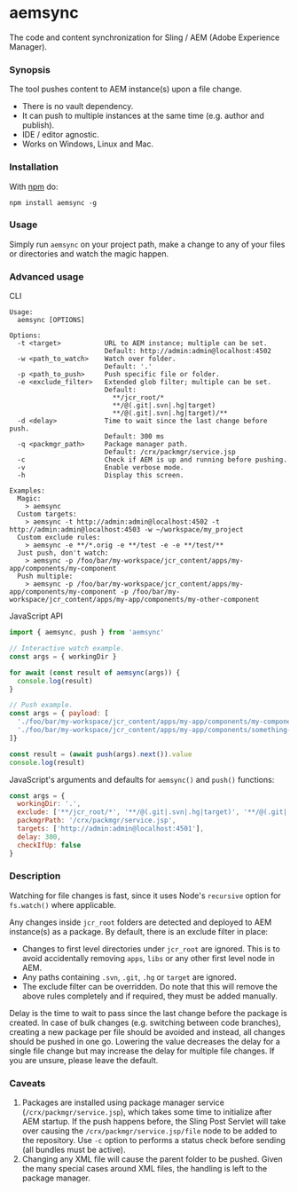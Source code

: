 aemsync
=======

The code and content synchronization for Sling / AEM (Adobe Experience Manager).

### Synopsis

The tool pushes content to AEM instance(s) upon a file change.
* There is no vault dependency.
* It can push to multiple instances at the same time (e.g. author and publish).
* IDE / editor agnostic.
* Works on Windows, Linux and Mac.

### Installation

With [npm](http://npmjs.org) do:

```
npm install aemsync -g
```

### Usage

Simply run `aemsync` on your project path, make a change to any of your files or directories and watch the magic happen.

### Advanced usage

CLI
```
Usage:
  aemsync [OPTIONS]

Options:
  -t <target>           URL to AEM instance; multiple can be set.
                        Default: http://admin:admin@localhost:4502
  -w <path_to_watch>    Watch over folder.
                        Default: '.'
  -p <path_to_push>     Push specific file or folder.
  -e <exclude_filter>   Extended glob filter; multiple can be set.
                        Default:
                          **/jcr_root/*
                          **/@(.git|.svn|.hg|target)
                          **/@(.git|.svn|.hg|target)/**
  -d <delay>            Time to wait since the last change before push.
                        Default: 300 ms
  -q <packmgr_path>     Package manager path.
                        Default: /crx/packmgr/service.jsp
  -c                    Check if AEM is up and running before pushing.
  -v                    Enable verbose mode.
  -h                    Display this screen.

Examples:
  Magic:
    > aemsync
  Custom targets:
    > aemsync -t http://admin:admin@localhost:4502 -t http://admin:admin@localhost:4503 -w ~/workspace/my_project
  Custom exclude rules:
    > aemsync -e **/*.orig -e **/test -e -e **/test/**
  Just push, don't watch:
    > aemsync -p /foo/bar/my-workspace/jcr_content/apps/my-app/components/my-component
  Push multiple:
    > aemsync -p /foo/bar/my-workspace/jcr_content/apps/my-app/components/my-component -p /foo/bar/my-workspace/jcr_content/apps/my-app/components/my-other-component
```

JavaScript API
```JavaScript
import { aemsync, push } from 'aemsync'

// Interactive watch example.
const args = { workingDir }

for await (const result of aemsync(args)) {
  console.log(result)
}

// Push example.
const args = { payload: [
  './foo/bar/my-workspace/jcr_content/apps/my-app/components/my-component',
  './foo/bar/my-workspace/jcr_content/apps/my-app/components/something-else'
]}

const result = (await push(args).next()).value
console.log(result)
```

JavaScript's arguments and defaults for `aemsync()` and `push()` functions:
```JavaScript
const args = {
  workingDir: '.',
  exclude: ['**/jcr_root/*', '**/@(.git|.svn|.hg|target)', '**/@(.git|.svn|.hg|target)/**'],
  packmgrPath: '/crx/packmgr/service.jsp',
  targets: ['http://admin:admin@localhost:4501'],
  delay: 300,
  checkIfUp: false
}
```

### Description

Watching for file changes is fast, since it uses Node's `recursive` option for `fs.watch()` where applicable.

Any changes inside `jcr_root` folders are detected and deployed to AEM instance(s) as a package. By default, there is an exclude filter in place:
* Changes to first level directories under `jcr_root` are ignored. This is to avoid accidentally removing `apps`, `libs` or any other first level node in AEM.
* Any paths containing `.svn`, `.git`, `.hg` or `target` are ignored.
* The exclude filter can be overridden. Do note that this will remove the above rules completely and if required, they must be added manually.

Delay is the time to wait to pass since the last change before the package is created. In case of bulk changes (e.g. switching between code branches), creating a new package per file should be avoided and instead, all changes should be pushed in one go. Lowering the value decreases the delay for a single file change but may increase the delay for multiple file changes. If you are unsure, please leave the default.

### Caveats

1. Packages are installed using package manager service (`/crx/packmgr/service.jsp`), which takes some time to initialize after AEM startup. If the push happens before, the Sling Post Servlet will take over causing the `/crx/packmgr/service.jsp/file` node to be added to the repository. Use `-c` option to performs a status check before sending (all bundles must be active).
2. Changing any XML file will cause the parent folder to be pushed. Given the many special cases around XML files, the handling is left to the package manager.
